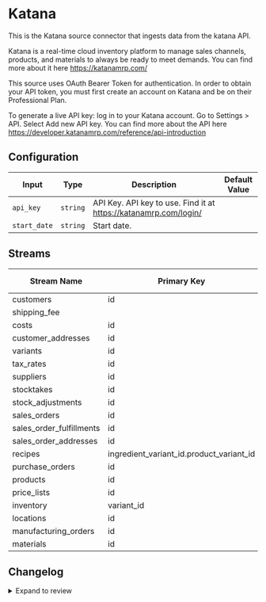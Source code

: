 # Katana
This is the Katana source connector that ingests data from the katana API.

Katana is a real-time cloud inventory platform to manage sales channels, products, and materials to always be ready to meet demands.  You can find more about it here https://katanamrp.com/

This source uses OAuth Bearer Token for authentication. In order to obtain your API token, you must first create an account on Katana and be on their Professional Plan. 

To generate a live API key: log in to your Katana account.  Go to Settings &gt; API. Select Add new API key. You can find more about the API here https://developer.katanamrp.com/reference/api-introduction

## Configuration

| Input | Type | Description | Default Value |
|-------|------|-------------|---------------|
| `api_key` | `string` | API Key. API key to use. Find it at https://katanamrp.com/login/ |  |
| `start_date` | `string` | Start date.  |  |

## Streams
| Stream Name | Primary Key | Pagination | Supports Full Sync | Supports Incremental |
|-------------|-------------|------------|---------------------|----------------------|
| customers | id | DefaultPaginator | ✅ |  ✅  |
| shipping_fee |  | DefaultPaginator | ✅ |  ❌  |
| costs | id | DefaultPaginator | ✅ |  ✅  |
| customer_addresses | id | DefaultPaginator | ✅ |  ✅  |
| variants | id | DefaultPaginator | ✅ |  ✅  |
| tax_rates | id | DefaultPaginator | ✅ |  ✅  |
| suppliers | id | DefaultPaginator | ✅ |  ✅  |
| stocktakes | id | DefaultPaginator | ✅ |  ✅  |
| stock_adjustments | id | DefaultPaginator | ✅ |  ✅  |
| sales_orders | id | DefaultPaginator | ✅ |  ✅  |
| sales_order_fulfillments | id | DefaultPaginator | ✅ |  ❌  |
| sales_order_addresses | id | DefaultPaginator | ✅ |  ✅  |
| recipes | ingredient_variant_id.product_variant_id | DefaultPaginator | ✅ |  ✅  |
| purchase_orders | id | DefaultPaginator | ✅ |  ✅  |
| products | id | DefaultPaginator | ✅ |  ✅  |
| price_lists | id | DefaultPaginator | ✅ |  ❌  |
| inventory | variant_id | DefaultPaginator | ✅ |  ❌  |
| locations | id | DefaultPaginator | ✅ |  ✅  |
| manufacturing_orders | id | DefaultPaginator | ✅ |  ✅  |
| materials | id | DefaultPaginator | ✅ |  ✅  |

## Changelog

<details>
  <summary>Expand to review</summary>

| Version          | Date              | Pull Request | Subject        |
|------------------|-------------------|--------------|----------------|
| 0.0.22 | 2025-05-03 | [59298](https://github.com/airbytehq/airbyte/pull/59298) | Update dependencies |
| 0.0.21 | 2025-04-26 | [58191](https://github.com/airbytehq/airbyte/pull/58191) | Update dependencies |
| 0.0.20 | 2025-04-12 | [57749](https://github.com/airbytehq/airbyte/pull/57749) | Update dependencies |
| 0.0.19 | 2025-04-05 | [57105](https://github.com/airbytehq/airbyte/pull/57105) | Update dependencies |
| 0.0.18 | 2025-03-29 | [56680](https://github.com/airbytehq/airbyte/pull/56680) | Update dependencies |
| 0.0.17 | 2025-03-22 | [56004](https://github.com/airbytehq/airbyte/pull/56004) | Update dependencies |
| 0.0.16 | 2025-03-08 | [55431](https://github.com/airbytehq/airbyte/pull/55431) | Update dependencies |
| 0.0.15 | 2025-03-01 | [54824](https://github.com/airbytehq/airbyte/pull/54824) | Update dependencies |
| 0.0.14 | 2025-02-22 | [54291](https://github.com/airbytehq/airbyte/pull/54291) | Update dependencies |
| 0.0.13 | 2025-02-15 | [53863](https://github.com/airbytehq/airbyte/pull/53863) | Update dependencies |
| 0.0.12 | 2025-02-08 | [53267](https://github.com/airbytehq/airbyte/pull/53267) | Update dependencies |
| 0.0.11 | 2025-02-01 | [52717](https://github.com/airbytehq/airbyte/pull/52717) | Update dependencies |
| 0.0.10 | 2025-01-25 | [52282](https://github.com/airbytehq/airbyte/pull/52282) | Update dependencies |
| 0.0.9 | 2025-01-18 | [51838](https://github.com/airbytehq/airbyte/pull/51838) | Update dependencies |
| 0.0.8 | 2025-01-11 | [51199](https://github.com/airbytehq/airbyte/pull/51199) | Update dependencies |
| 0.0.7 | 2024-12-28 | [50612](https://github.com/airbytehq/airbyte/pull/50612) | Update dependencies |
| 0.0.6 | 2024-12-21 | [50119](https://github.com/airbytehq/airbyte/pull/50119) | Update dependencies |
| 0.0.5 | 2024-12-14 | [49603](https://github.com/airbytehq/airbyte/pull/49603) | Update dependencies |
| 0.0.4 | 2024-12-12 | [49246](https://github.com/airbytehq/airbyte/pull/49246) | Update dependencies |
| 0.0.3 | 2024-12-11 | [48991](https://github.com/airbytehq/airbyte/pull/48991) | Starting with this version, the Docker image is now rootless. Please note that this and future versions will not be compatible with Airbyte versions earlier than 0.64 |
| 0.0.2 | 2024-10-28 | [47628](https://github.com/airbytehq/airbyte/pull/47628) | Update dependencies |
| 0.0.1 | 2024-10-12 | | Initial release by [@aazam-gh](https://github.com/aazam-gh) via Connector Builder |

</details>

